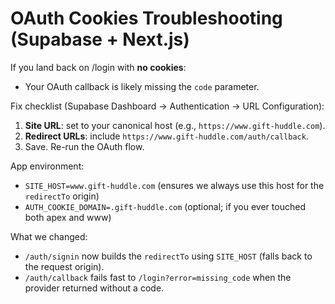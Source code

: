 # OAuth Cookies Troubleshooting (Supabase + Next.js)

If you land back on /login with **no cookies**:

- Your OAuth callback is likely missing the `code` parameter.

Fix checklist (Supabase Dashboard → Authentication → URL Configuration):

1. **Site URL**: set to your canonical host (e.g., `https://www.gift-huddle.com`).
2. **Redirect URLs**: include `https://www.gift-huddle.com/auth/callback`.
3. Save. Re-run the OAuth flow.

App environment:

- `SITE_HOST=www.gift-huddle.com` (ensures we always use this host for the `redirectTo` origin)
- `AUTH_COOKIE_DOMAIN=.gift-huddle.com` (optional; if you ever touched both apex and www)

What we changed:

- `/auth/signin` now builds the `redirectTo` using `SITE_HOST` (falls back to the request origin).
- `/auth/callback` fails fast to `/login?error=missing_code` when the provider returned without a code.
